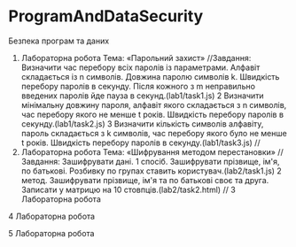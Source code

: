 # ProgramAndDataSecurity
Безпека програм та даних

1. Лабораторна робота
Тема: «Парольний захист»
//Завдання:
Визначити час перебору всіх паролів із параметрами. Алфавіт складається із n
символів. Довжина паролю символів k. Швидкість перебору паролів в секунду.
Після кожного з m неправильно введених паролів йде пауза в секунд.(lab1/task1.js)
2 Визначити мінімальну довжину пароля, алфавіт якого складається з n символів,
час перебору якого не менше t років. Швидкість перебору паролів в секунду.(lab1/task2.js)
3 Визначити кількість символів алфавіту, пароль складається з k символів, час
перебору якого було не менше t років. Швидкість перебору паролів в секунду.(lab1/task3.js)
//
2. Лабораторна робота
Тема: «Шифрування методом перестановки»
//Завдання:
Зашифрувати дані.
1 спосіб. Зашифрувати прізвище, ім'я, по батькові. Розбивку по групах ставить користувач.(lab2/task1.js)
2 метод. Зашифрувати прізвище, ім'я та по батькові своє та друга. Записати у матрицю на 10 стовпців.(lab2/task2.html)
//
3 Лабораторна робота

4 Лабораторна робота

5 Лабораторна робота
